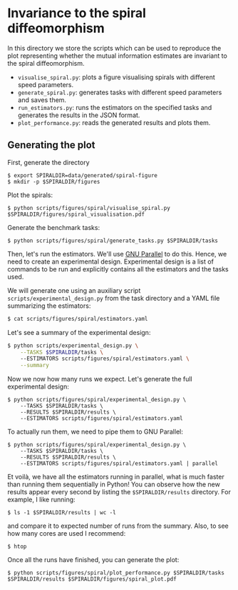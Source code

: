 # Invariance to the spiral diffeomorphism

In this directory we store the scripts which can be used to reproduce the plot representing
whether the mutual information estimates are invariant to the spiral diffeomorphism.

  - `visualise_spiral.py`: plots a figure visualising spirals with different speed parameters.
  - `generate_spiral.py`: generates tasks with different speed parameters and saves them.
  - `run_estimators.py`: runs the estimators on the specified tasks and generates the results in the JSON format.
  - `plot_performance.py`: reads the generated results and plots them.


## Generating the plot
First, generate the directory
```
$ export SPIRALDIR=data/generated/spiral-figure
$ mkdir -p $SPIRALDIR/figures
```
Plot the spirals:
```
$ python scripts/figures/spiral/visualise_spiral.py $SPIRALDIR/figures/spiral_visualisation.pdf
```

Generate the benchmark tasks:
```
$ python scripts/figures/spiral/generate_tasks.py $SPIRALDIR/tasks
```

Then, let's run the estimators. We'll use [GNU Parallel](https://www.gnu.org/software/parallel/) to do this.
Hence, we need to create an experimental design. Experimental design is a list of commands to be run
and explicitly contains all the estimators and the tasks used.

We will generate one using an auxiliary script `scripts/experimental_design.py` from
the task directory and a YAML file summarizing the estimators:
```bash
$ cat scripts/figures/spiral/estimators.yaml
```
Let's see a summary of the experimental design:
```bash
$ python scripts/experimental_design.py \
    --TASKS $SPIRALDIR/tasks \ 
    --ESTIMATORS scripts/figures/spiral/estimators.yaml \
    --summary
```
Now we now how many runs we expect. Let's generate the full experimental design:
```
$ python scripts/figures/spiral/experimental_design.py \
    --TASKS $SPIRALDIR/tasks \
    --RESULTS $SPIRALDIR/results \
    --ESTIMATORS scripts/figures/spiral/estimators.yaml
```
To actually run them, we need to pipe them to GNU Parallel:
```
$ python scripts/figures/spiral/experimental_design.py \
    --TASKS $SPIRALDIR/tasks \
    --RESULTS $SPIRALDIR/results \
    --ESTIMATORS scripts/figures/spiral/estimators.yaml | parallel
```
Et voilà, we have all the estimators running in parallel, what is much faster than running them sequentially in Python!
You can observe how the new results appear every second by listing the `$SPIRALDIR/results` directory.
For example, I like running:
```
$ ls -1 $SPIRALDIR/results | wc -l
```
and compare it to expected number of runs from the summary.
Also, to see how many cores are used I recommend:
```
$ htop
```

Once all the runs have finished, you can generate the plot:
```
$ python scripts/figures/spiral/plot_performance.py $SPIRALDIR/tasks $SPIRALDIR/results $SPIRALDIR/figures/spiral_plot.pdf
```
